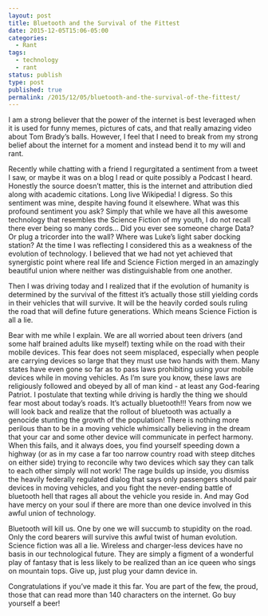 ```yaml
---
layout: post
title: Bluetooth and the Survival of the Fittest
date: 2015-12-05T15:06-05:00
categories:
  - Rant
tags:
  - technology
  - rant
status: publish
type: post
published: true
permalink: /2015/12/05/bluetooth-and-the-survival-of-the-fittest/
---
```

I am a strong believer that the power of the internet is best leveraged when it is used for funny memes, pictures of cats, and that really amazing video about Tom Brady’s balls. However, I feel that I need to break from my strong belief about the internet for a moment and instead bend it to my will and rant.

Recently while chatting with a friend I regurgitated a sentiment from a tweet I saw, or maybe it was on a blog I read or quite possibly a Podcast I heard. Honestly the source doesn’t matter, this is the internet and attribution died along with academic citations. Long live Wikipedia! I digress. So this sentiment was mine, despite having found it elsewhere. What was this profound sentiment you ask? Simply that while we have all this awesome technology that resembles the Science Fiction of my youth, I do not recall there ever being so many cords… Did you ever see someone charge Data? Or plug a tricorder into the wall? Where was Luke’s light saber docking station? At the time I was reflecting I considered this as a weakness of the evolution of technology. I believed that we had not yet achieved that synergistic point where real life and Science Fiction merged in an amazingly beautiful union where neither was distinguishable from one another.

Then I was driving today and I realized that if the evolution of humanity is determined by the survival of the fittest it’s actually those still yielding cords in their vehicles that will survive. It will be the heavily corded souls ruling the road that will define future generations. Which means Science Fiction is all a lie.

Bear with me while I explain. We are all worried about teen drivers (and some half brained adults like myself) texting while on the road with their mobile devices. This fear does not seem misplaced, especially when people are carrying devices so large that they must use two hands with them. Many states have even gone so far as to pass laws prohibiting using your mobile devices while in moving vehicles. As I’m sure you know, these laws are religiously followed and obeyed by all of man kind - at least any God-fearing Patriot. I postulate that texting while driving is hardly the thing we should fear most about today’s roads. It’s actually bluetooth!!! Years from now we will look back and realize that the rollout of bluetooth was actually a genocide stunting the growth of the population! There is nothing more perilous than to be in a moving vehicle whimsically believing in the dream that your car and some other device will communicate in perfect harmony. When this fails, and it always does, you find yourself speeding down a highway (or as in my case a far too narrow country road with steep ditches on either side) trying to reconcile why two devices which say they can talk to each other simply will not work! The rage builds up inside, you dismiss the heavily federally regulated dialog that says only passengers should pair devices in moving vehicles, and you fight the never-ending battle of bluetooth hell that rages all about the vehicle you reside in. And may God have mercy on your soul if there are more than one device involved in this awful union of technology.

Bluetooth will kill us. One by one we will succumb to stupidity on the road. Only the cord bearers will survive this awful twist of human evolution. Science fiction was all a lie. Wireless and charger-less devices have no basis in our technological future. They are simply a figment of a wonderful play of fantasy that is less likely to be realized than an ice queen who sings on mountain tops. Give up, just plug your damn device in.

Congratulations if you’ve made it this far. You are part of the few, the proud, those that can read more than 140 characters on the internet. Go buy yourself a beer!
